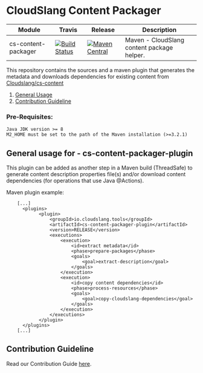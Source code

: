 CloudSlang Content Packager
===========================

| Module | Travis | Release | Description |
| ----- | ----- | ----- | ----- |
| cs-content-packager | [![Build Status](https://travis-ci.org/CloudSlang/cs-content-packager.svg?branch=master)](https://travis-ci.org/CloudSlang/cs-content-packager) | [![Maven Central](https://maven-badges.herokuapp.com/maven-central/io.cloudslang.tools/cs-content-packager/badge.svg)](https://maven-badges.herokuapp.com/maven-central/io.cloudslang.tools/cs-content-packager) | Maven - CloudSlang content package helper. |

This repository contains the sources and a maven plugin that generates the metadata and downloads dependencies for existing content from [Cloudslang/cs-content](https://github.com/CloudSlang/cs-content)

1. [General Usage](#general-usage)
2. [Contribution Guideline](#contribution-guideline)

<a name="general-usage"/>

### Pre-Requisites:
    Java JDK version >= 8
    M2_HOME must be set to the path of the Maven installation (>=3.2.1)

## General usage for - cs-content-packager-plugin

This plugin can be added as another step in a Maven build (ThreadSafe) to generate content description properties file(s) 
and/or download content dependencies (for operations that use Java @Actions). 

Maven plugin example:

```
    [...]
      <plugins>
            <plugin>
                <groupId>io.cloudslang.tools</groupId>
                <artifactId>cs-content-packager-plugin</artifactId>
                <version>RELEASE</version>
                <executions>
                    <execution>
                        <id>extract metadata</id>
                        <phase>prepare-packages</phase>
                        <goals>
                            <goal>extract-description</goal>
                        </goals>
                    </execution>
                    <execution>
                        <id>copy content dependencies</id>
                        <phase>process-resources</phase>
                        <goals>
                            <goal>copy-cloudslang-dependencies</goal>
                        </goals>
                    </execution>
                </executions>
            </plugin>
      </plugins>
    [...]
``` 
   
<a name="contribution-guideline"/>                                       
                                       
## Contribution Guideline
                                       
Read our Contribution Guide [here](CONTRIBUTING.md).                                       
                              
